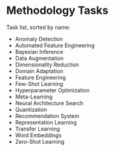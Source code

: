 # Methodology Tasks

Task list, sorted by name:

- Anomaly Detection
- Automated Feature Engineering
- Bayesian Inference
- Data Augmentation
- Dimensionality Reduction
- Domain Adaptation
- Feature Engineering
- Few-Shot Learning
- Hyperparameter Optimization
- Meta-Learning
- Neural Architecture Search
- Quantization
- Recommendation System
- Representation Learning
- Transfer Learning
- Word Embeddings
- Zero-Shot Learning
